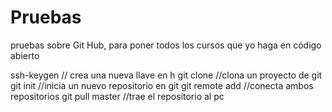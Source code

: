 ﻿Pruebas
=======

pruebas sobre Git Hub, para poner todos los cursos 
que yo haga en código abierto

ssh-keygen // crea una nueva llave en h
git clone //clona un proyecto de git
git init //inicia un nuevo repositorio en git
git remote add //conecta ambos repositorios
git pull master //trae el repositorio al pc